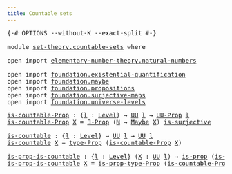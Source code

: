 ```yaml
---
title: Countable sets
---
```


<pre class="Agda"><a id="40" class="Symbol">{-#</a> <a id="44" class="Keyword">OPTIONS</a> <a id="52" class="Pragma">--without-K</a> <a id="64" class="Pragma">--exact-split</a> <a id="78" class="Symbol">#-}</a>

<a id="83" class="Keyword">module</a> <a id="90" href="set-theory.countable-sets.html" class="Module">set-theory.countable-sets</a> <a id="116" class="Keyword">where</a>

<a id="123" class="Keyword">open</a> <a id="128" class="Keyword">import</a> <a id="135" href="elementary-number-theory.natural-numbers.html" class="Module">elementary-number-theory.natural-numbers</a>

<a id="177" class="Keyword">open</a> <a id="182" class="Keyword">import</a> <a id="189" href="foundation.existential-quantification.html" class="Module">foundation.existential-quantification</a>
<a id="227" class="Keyword">open</a> <a id="232" class="Keyword">import</a> <a id="239" href="foundation.maybe.html" class="Module">foundation.maybe</a>
<a id="256" class="Keyword">open</a> <a id="261" class="Keyword">import</a> <a id="268" href="foundation.propositions.html" class="Module">foundation.propositions</a>
<a id="292" class="Keyword">open</a> <a id="297" class="Keyword">import</a> <a id="304" href="foundation.surjective-maps.html" class="Module">foundation.surjective-maps</a>
<a id="331" class="Keyword">open</a> <a id="336" class="Keyword">import</a> <a id="343" href="foundation.universe-levels.html" class="Module">foundation.universe-levels</a>
</pre>
<pre class="Agda"><a id="is-countable-Prop"></a><a id="383" href="set-theory.countable-sets.html#383" class="Function">is-countable-Prop</a> <a id="401" class="Symbol">:</a> <a id="403" class="Symbol">{</a><a id="404" href="set-theory.countable-sets.html#404" class="Bound">l</a> <a id="406" class="Symbol">:</a> <a id="408" href="Agda.Primitive.html#597" class="Postulate">Level</a><a id="413" class="Symbol">}</a> <a id="415" class="Symbol">→</a> <a id="417" href="foundation-core.universe-levels.html#235" class="Primitive">UU</a> <a id="420" href="set-theory.countable-sets.html#404" class="Bound">l</a> <a id="422" class="Symbol">→</a> <a id="424" href="foundation-core.propositions.html#1393" class="Function">UU-Prop</a> <a id="432" href="set-theory.countable-sets.html#404" class="Bound">l</a>
<a id="434" href="set-theory.countable-sets.html#383" class="Function">is-countable-Prop</a> <a id="452" href="set-theory.countable-sets.html#452" class="Bound">X</a> <a id="454" class="Symbol">=</a> <a id="456" href="foundation.existential-quantification.html#1653" class="Function">∃-Prop</a> <a id="463" class="Symbol">(</a><a id="464" href="elementary-number-theory.natural-numbers.html#1458" class="Datatype">ℕ</a> <a id="466" class="Symbol">→</a> <a id="468" href="foundation.maybe.html#1449" class="Function">Maybe</a> <a id="474" href="set-theory.countable-sets.html#452" class="Bound">X</a><a id="475" class="Symbol">)</a> <a id="477" href="foundation.surjective-maps.html#1906" class="Function">is-surjective</a>

<a id="is-countable"></a><a id="492" href="set-theory.countable-sets.html#492" class="Function">is-countable</a> <a id="505" class="Symbol">:</a> <a id="507" class="Symbol">{</a><a id="508" href="set-theory.countable-sets.html#508" class="Bound">l</a> <a id="510" class="Symbol">:</a> <a id="512" href="Agda.Primitive.html#597" class="Postulate">Level</a><a id="517" class="Symbol">}</a> <a id="519" class="Symbol">→</a> <a id="521" href="foundation-core.universe-levels.html#235" class="Primitive">UU</a> <a id="524" href="set-theory.countable-sets.html#508" class="Bound">l</a> <a id="526" class="Symbol">→</a> <a id="528" href="foundation-core.universe-levels.html#235" class="Primitive">UU</a> <a id="531" href="set-theory.countable-sets.html#508" class="Bound">l</a>
<a id="533" href="set-theory.countable-sets.html#492" class="Function">is-countable</a> <a id="546" href="set-theory.countable-sets.html#546" class="Bound">X</a> <a id="548" class="Symbol">=</a> <a id="550" href="foundation-core.propositions.html#1495" class="Function">type-Prop</a> <a id="560" class="Symbol">(</a><a id="561" href="set-theory.countable-sets.html#383" class="Function">is-countable-Prop</a> <a id="579" href="set-theory.countable-sets.html#546" class="Bound">X</a><a id="580" class="Symbol">)</a>

<a id="is-prop-is-countable"></a><a id="583" href="set-theory.countable-sets.html#583" class="Function">is-prop-is-countable</a> <a id="604" class="Symbol">:</a> <a id="606" class="Symbol">{</a><a id="607" href="set-theory.countable-sets.html#607" class="Bound">l</a> <a id="609" class="Symbol">:</a> <a id="611" href="Agda.Primitive.html#597" class="Postulate">Level</a><a id="616" class="Symbol">}</a> <a id="618" class="Symbol">(</a><a id="619" href="set-theory.countable-sets.html#619" class="Bound">X</a> <a id="621" class="Symbol">:</a> <a id="623" href="foundation-core.universe-levels.html#235" class="Primitive">UU</a> <a id="626" href="set-theory.countable-sets.html#607" class="Bound">l</a><a id="627" class="Symbol">)</a> <a id="629" class="Symbol">→</a> <a id="631" href="foundation-core.propositions.html#1309" class="Function">is-prop</a> <a id="639" class="Symbol">(</a><a id="640" href="set-theory.countable-sets.html#492" class="Function">is-countable</a> <a id="653" href="set-theory.countable-sets.html#619" class="Bound">X</a><a id="654" class="Symbol">)</a>
<a id="656" href="set-theory.countable-sets.html#583" class="Function">is-prop-is-countable</a> <a id="677" href="set-theory.countable-sets.html#677" class="Bound">X</a> <a id="679" class="Symbol">=</a> <a id="681" href="foundation-core.propositions.html#1562" class="Function">is-prop-type-Prop</a> <a id="699" class="Symbol">(</a><a id="700" href="set-theory.countable-sets.html#383" class="Function">is-countable-Prop</a> <a id="718" href="set-theory.countable-sets.html#677" class="Bound">X</a><a id="719" class="Symbol">)</a>
</pre>